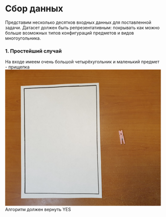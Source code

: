 # Сбор данных
Представим несколько десятков входных данных для поставленной задачи. Датасет должен быть репрезентативным: покрывать как можно больше возможных типов конфигураций предметов и видов многоугольника.

### 1. Простейший случай
На входе имеем очень большой четырёхугольник и маленький предмет - прищепка
![case1](https://github.com/Brightest-Sunshine/pictures-for-README-files/blob/master/pics/case1.jpg)
Алгоритм должен вернуть YES
